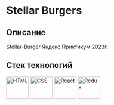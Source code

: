 # Stellar Burgers

## Описание
Stellar-Burger Яндекс.Приктикум 2023г.

## Стек технологий
<div display = 'flex' flex-wrap = 'wrap'>
<img src="https://cdn.jsdelivr.net/gh/devicons/devicon/icons/html5/html5-original-wordmark.svg" alt='HTML' width='60' height='60'/>
<img src="https://cdn.jsdelivr.net/gh/devicons/devicon/icons/css3/css3-original-wordmark.svg" alt='CSS' width='60' height='60'/>
<img src="https://cdn.jsdelivr.net/gh/devicons/devicon/icons/react/react-original-wordmark.svg" alt = 'React' width = '60' height = '60'/>
<img src="https://cdn.jsdelivr.net/gh/devicons/devicon/icons/redux/redux-original.svg" alt = 'Redux' width = '60' height = '60'/>          
</div>          
